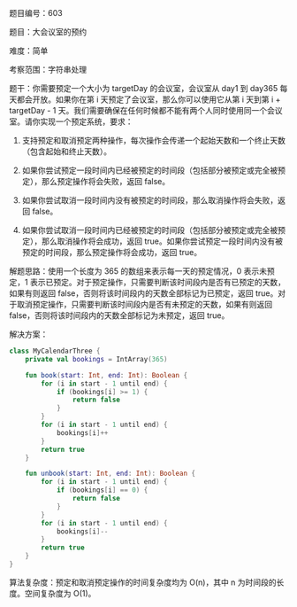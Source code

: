 题目编号：603

题目：大会议室的预约

难度：简单

考察范围：字符串处理

题干：你需要预定一个大小为 targetDay 的会议室，会议室从 day1 到 day365 每天都会开放。如果你在第 i 天预定了会议室，那么你可以使用它从第 i 天到第 i + targetDay - 1 天。我们需要确保在任何时候都不能有两个人同时使用同一个会议室。请你实现一个预定系统，要求：

1. 支持预定和取消预定两种操作，每次操作会传递一个起始天数和一个终止天数（包含起始和终止天数）。

2. 如果你尝试预定一段时间内已经被预定的时间段（包括部分被预定或完全被预定），那么预定操作将会失败，返回 false。

3. 如果你尝试取消一段时间内没有被预定的时间段，那么取消操作将会失败，返回 false。

4. 如果你尝试取消一段时间内已经被预定的时间段（包括部分被预定或完全被预定），那么取消操作将会成功，返回 true。如果你尝试预定一段时间内没有被预定的时间段，那么预定操作将会成功，返回 true。

解题思路：使用一个长度为 365 的数组来表示每一天的预定情况，0 表示未预定，1 表示已预定。对于预定操作，只需要判断该时间段内是否有已预定的天数，如果有则返回 false，否则将该时间段内的天数全部标记为已预定，返回 true。对于取消预定操作，只需要判断该时间段内是否有未预定的天数，如果有则返回 false，否则将该时间段内的天数全部标记为未预定，返回 true。

解决方案：

```kotlin
class MyCalendarThree {
    private val bookings = IntArray(365)

    fun book(start: Int, end: Int): Boolean {
        for (i in start - 1 until end) {
            if (bookings[i] >= 1) {
                return false
            }
        }
        for (i in start - 1 until end) {
            bookings[i]++
        }
        return true
    }

    fun unbook(start: Int, end: Int): Boolean {
        for (i in start - 1 until end) {
            if (bookings[i] == 0) {
                return false
            }
        }
        for (i in start - 1 until end) {
            bookings[i]--
        }
        return true
    }
}
```

算法复杂度：预定和取消预定操作的时间复杂度均为 O(n)，其中 n 为时间段的长度。空间复杂度为 O(1)。